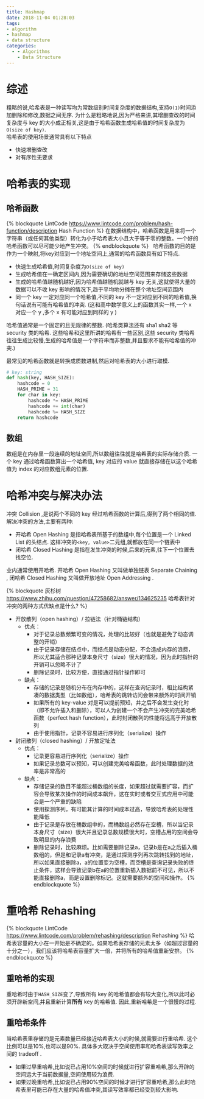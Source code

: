 ```yaml
---
title: Hashmap
date: 2018-11-04 01:28:03
tags:
- algorithm
- hashmap
- data structure
categories:
  - - Algorithms
    - Data Structure
---
```


# 综述

粗略的说,哈希表是一种读写均为常数级别时间复杂度的数据结构,支持`O(1)`时间添加删除和修改,数据之间无序. 为什么是粗略地说,因为严格来讲,其增删查改的时间复杂度与 key 的大小成正相关,这是由于哈希函数生成哈希值的时间复杂度为`O(size of key)`.  
哈希表的使用场景通常具有以下特点

- 快速增删查改
- 对有序性无要求

# 哈希表的实现

## 哈希函数

{% blockquote LintCode https://www.lintcode.com/problem/hash-function/description Hash Function %}
在数据结构中，哈希函数是用来将一个字符串（或任何其他类型）转化为小于哈希表大小且大于等于零的整数。一个好的哈希函数可以尽可能少地产生冲突。
{% endblockquote %}
&nbsp;
哈希函数的目的是作为一个映射,将key对应到一个地址空间上,通常的哈希函数具有如下特点.

- 快速生成哈希值,时间复杂度为`O(size of key)`
- 生成哈希值在一确定区间内,因为需要确切的地址空间范围来存储这些数据
- 生成的哈希值越随机越好,因为哈希值越随机就越与 key 无关,这就使得大量的数据可以不收 key 影响的情况下,趋于平均地分摊在整个地址空间范围内
- 同一个 key 一定对应同一个哈希值,不同的 key 不一定对应到不同的哈希值,换句话说有可能有哈希值的冲突. (这和高中数学意义上的函数其实一样,一个 x 对应一个 y ,多个 x 有可能对应到同样的 y )

哈希值通常是一个固定的且无规律的整数. (哈希类算法还有 sha1 sha2 等 security 类的哈希. 这些哈希和这里所讲的哈希有一些区别,这些 security 类哈希往往生成比较慢,生成的哈希值是一个字符串而非整数,并且要求不能有哈希值的冲突.)

最常见的哈希函数就是转换成质数进制,然后对哈希表的大小进行取模.

```python
# key: string
def hash(key, HASH_SIZE):
    hashcode = 0
    HASH_PRIME = 31
    for char in key:
        hashcode *= HASH_PRIME
        hashcode += int(char)
        hashcode %= HASH_SIZE
    return hashcode
```

## 数组

数组是在内存里一段连续的地址空间,所以数组往往就是哈希表的实际存储介质. 一个 key 通过哈希函数算出一个哈希值, key 对应的 value 就直接存储在以这个哈希值为 index 的对应数组元素的位置.

# 哈希冲突与解决办法

冲突 Collision ,是说两个不同的 key 经过哈希函数的计算后,得到了两个相同的值. 解决冲突的方法,主要有两种:

- 开哈希 Open Hashing 是指哈希表所基于的数组中,每个位置是一个 Linked List 的头结点. 这样冲突的`<key, value>`二元组,就都放在同一个链表中
- 闭哈希 Closed Hashing 是指在发生冲突的时候,后来的元素,往下一个位置去找空位.

业内通常使用开哈希. 开哈希 Open Hashing 又叫做单独链表 Separate Chaining , 闭哈希 Closed Hashing 又叫做开放地址 Open Addressing .

{% blockquote 灰杉树 https://www.zhihu.com/question/47258682/answer/134625235 哈希表针对冲突的两种方式优缺点是什么? %}

- 开放散列（open hashing）/ 拉链法（针对桶链结构）
    - 优点：
        - 对于记录总数频繁可变的情况，处理的比较好（也就是避免了动态调整的开销）
        - 由于记录存储在结点中，而结点是动态分配，不会造成内存的浪费，所以尤其适合那种记录本身尺寸（size）很大的情况，因为此时指针的开销可以忽略不计了
        - 删除记录时，比较方便，直接通过指针操作即可
    - 缺点：
        - 存储的记录是随机分布在内存中的，这样在查询记录时，相比结构紧凑的数据类型（比如数组），哈希表的跳转访问会带来额外的时间开销
        - 如果所有的 key-value 对是可以提前预知，并之后不会发生变化时（即不允许插入和删除），可以人为创建一个不会产生冲突的完美哈希函数（perfect hash function），此时封闭散列的性能将远高于开放散列
        - 由于使用指针，记录不容易进行序列化（serialize）操作
- 封闭散列（closed hashing）/ 开放定址法
    - 优点：
        - 记录更容易进行序列化（serialize）操作
        - 如果记录总数可以预知，可以创建完美哈希函数，此时处理数据的效率是非常高的
    - 缺点：
        - 存储记录的数目不能超过桶数组的长度，如果超过就需要扩容，而扩容会导致某次操作的时间成本飙升，这在实时或者交互式应用中可能会是一个严重的缺陷
        - 使用探测序列，有可能其计算的时间成本过高，导致哈希表的处理性能降低
        - 由于记录是存放在桶数组中的，而桶数组必然存在空槽，所以当记录本身尺寸（size）很大并且记录总数规模很大时，空槽占用的空间会导致明显的内存浪费
        - 删除记录时，比较麻烦。比如需要删除记录a，记录b是在a之后插入桶数组的，但是和记录a有冲突，是通过探测序列再次跳转找到的地址，所以如果直接删除a，a的位置变为空槽，而空槽是查询记录失败的终止条件，这样会导致记录b在a的位置重新插入数据前不可见，所以不能直接删除a，而是设置删除标记。这就需要额外的空间和操作。
{% endblockquote %}

# 重哈希 Rehashing

{% blockquote LintCode https://www.lintcode.com/problem/rehashing/description Rehashing %}
哈希表容量的大小在一开始是不确定的。如果哈希表存储的元素太多（如超过容量的十分之一），我们应该将哈希表容量扩大一倍，并将所有的哈希值重新安排。
{% endblockquote %}

## 重哈希的实现

重哈希时由于`HASH_SIZE`变了,导致所有 key 的哈希值都会有较大变化,所以此时必须开辟新空间,并且重新计算**所有** key 的哈希值. 因此,重新哈希是一个很慢的过程.

## 重哈希条件

当哈希表里存储的是元素数量已经接近哈希表大小的时候,就需要进行重哈希. 这个比例可以是10%,也可以是90%. 具体多大取决于空间使用率和哈希表读写效率之间的 tradeoff .

- 如果过早重哈希,比如说已占用10%空间的时候就进行扩容重哈希,那么开辟的空间远大于当前数据量,空间使用较为浪费.
- 如果过晚重哈希,比如说已占用90%空间的时候才进行扩容重哈希,那么此时哈希表里可能已存在大量的哈希值冲突,其读写效率都已经受到较大影响.